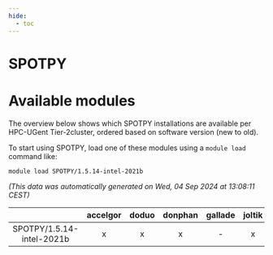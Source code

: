 ```yaml
---
hide:
  - toc
---
```


SPOTPY
======

# Available modules


The overview below shows which SPOTPY installations are available per HPC-UGent Tier-2cluster, ordered based on software version (new to old).

To start using SPOTPY, load one of these modules using a `module load` command like:

```shell
module load SPOTPY/1.5.14-intel-2021b
```

*(This data was automatically generated on Wed, 04 Sep 2024 at 13:08:11 CEST)*  

| |accelgor|doduo|donphan|gallade|joltik|shinx|skitty|
| :---: | :---: | :---: | :---: | :---: | :---: | :---: | :---: |
|SPOTPY/1.5.14-intel-2021b|x|x|x|-|x|-|x|
